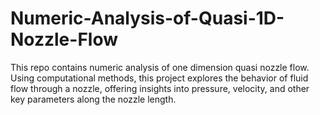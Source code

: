 # Numeric-Analysis-of-Quasi-1D-Nozzle-Flow
This repo contains numeric analysis of one dimension quasi nozzle flow. Using computational methods, this project explores the behavior of fluid flow through a nozzle, offering insights into pressure, velocity, and other key parameters along the nozzle length.
